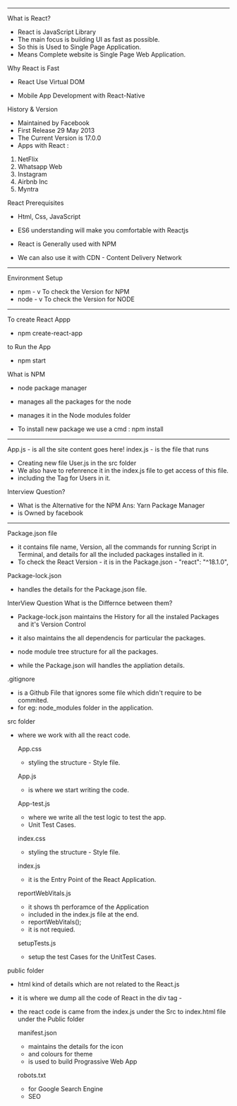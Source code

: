---------------------------------------------------------------------------------------------------------------
What is React?
- React is JavaScript Library
- The main focus is building UI as fast as possible.
- So this is Used to Single Page Application.
- Means Complete website is Single Page Web Application.

Why React is Fast
- React Use Virtual DOM

- Mobile App Development with React-Native


History & Version
- Maintained by Facebook
- First Release 29 May 2013
- The Current Version is 17.0.0
- Apps with React :
1. NetFlix
2. Whatsapp Web
3. Instagram
4. Airbnb Inc
5. Myntra



React Prerequisites
- Html, Css, JavaScript
- ES6 understanding will make you comfortable with Reactjs


- React is Generally used with NPM
- We can also use it with CDN - Content Delivery Network

---------------------------------------------------------------------------------------------------------------


Environment Setup 
- npm - v 
To check the Version for NPM
- node - v 
To check the Version for NODE


---------------------------------------------------------------------------------------------------------------


To create React Appp
- npm create-react-app <AppName>



to Run the App 
- npm start


What is NPM 
- node package manager
- manages all the packages for the node
- manages it in the Node modules folder


- To install new package
we use a cmd : npm install <package-name></package-name>


---------------------------------------------------------------------------------------------------------------

App.js - is all the site content goes here!
index.js - is the file that runs


- Creating new file User.js in the src folder
- We also have to refenrence it in the index.js file to get access of this file.
- including the Tag for Users in it.



Interview Question?
- What is the Alternative for the NPM
Ans: Yarn Package Manager
- is Owned by facebook


---------------------------------------------------------------------------------------------------------------

Package.json file
- it contains file name, Version, all the commands for running Script in Terminal, and details for all the included packages installed in it.
- To check the React Version - it is in the Package.json -  "react": "^18.1.0",

Package-lock.json
- handles the details for the Package.json file.


InterView Question
What is the Differnce between them?
- Package-lock.json maintains the History for all the instaled Packages and it's Version Control
- it also maintains the all dependencis for particular the packages.
- node module tree structure for all the packages.

- while the Package.json will handles the appliation details.


.gitignore
- is a Github File that ignores some file which didn't require to be commited.
- for eg: node_modules folder in the application.



src folder
- where we work with all the react code.

	App.css
	- styling the structure - Style file.

	App.js
	- is where we start writing the code.

	App-test.js
	- where we write all the test logic to test the app.
	- Unit Test Cases.

	index.css
	- styling the structure - Style file.


	index.js
	- it is the Entry Point of the React Application.

	reportWebVitals.js
	- it shows th perforamce of the Application
	- included in the index.js file at the end.
	- reportWebVitals();
	- it is not requied.


	setupTests.js
	- setup the test Cases for the UnitTest Cases.


public folder
- html kind of details which are not related to the React.js
- it is where we dump all the code of React in the div tag -  <div id="root"></div>
- the react code is came from the index.js under the Src to index.html file under the Public folder


	manifest.json
	- maintains the details for the icon
	- and colours for theme
	- is used to build Prograssive Web App

	robots.txt
	- for Google Search Engine
	- SEO
